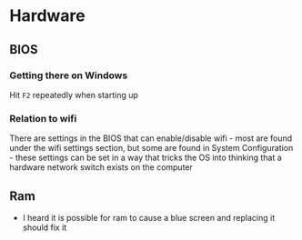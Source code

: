 # Hardware

## BIOS

### Getting there on Windows

Hit `F2` repeatedly when starting up

### Relation to wifi

There are settings in the BIOS that can enable/disable wifi
    - most are found under the wifi settings section, but some are found in System Configuration
    - these settings can be set in a way that tricks the OS into thinking that a hardware network switch exists on the computer

## Ram

- I heard it is possible for ram to cause a blue screen and replacing it should fix it
